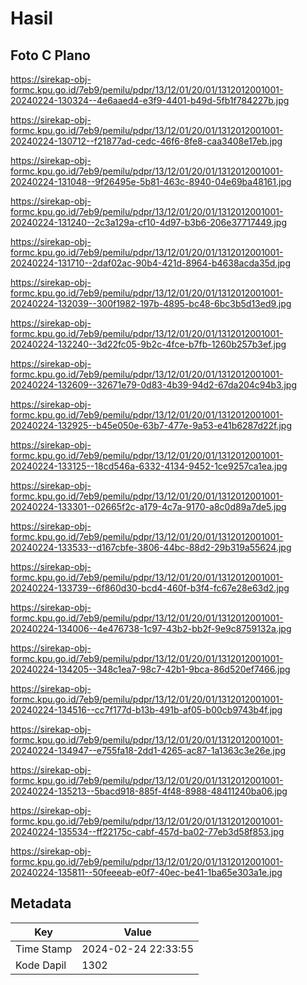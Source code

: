 # Hasil

## Foto C Plano

https://sirekap-obj-formc.kpu.go.id/7eb9/pemilu/pdpr/13/12/01/20/01/1312012001001-20240224-130324--4e6aaed4-e3f9-4401-b49d-5fb1f784227b.jpg

https://sirekap-obj-formc.kpu.go.id/7eb9/pemilu/pdpr/13/12/01/20/01/1312012001001-20240224-130712--f21877ad-cedc-46f6-8fe8-caa3408e17eb.jpg

https://sirekap-obj-formc.kpu.go.id/7eb9/pemilu/pdpr/13/12/01/20/01/1312012001001-20240224-131048--9f26495e-5b81-463c-8940-04e69ba48161.jpg

https://sirekap-obj-formc.kpu.go.id/7eb9/pemilu/pdpr/13/12/01/20/01/1312012001001-20240224-131240--2c3a129a-cf10-4d97-b3b6-206e37717449.jpg

https://sirekap-obj-formc.kpu.go.id/7eb9/pemilu/pdpr/13/12/01/20/01/1312012001001-20240224-131710--2daf02ac-90b4-421d-8964-b4638acda35d.jpg

https://sirekap-obj-formc.kpu.go.id/7eb9/pemilu/pdpr/13/12/01/20/01/1312012001001-20240224-132039--300f1982-197b-4895-bc48-6bc3b5d13ed9.jpg

https://sirekap-obj-formc.kpu.go.id/7eb9/pemilu/pdpr/13/12/01/20/01/1312012001001-20240224-132240--3d22fc05-9b2c-4fce-b7fb-1260b257b3ef.jpg

https://sirekap-obj-formc.kpu.go.id/7eb9/pemilu/pdpr/13/12/01/20/01/1312012001001-20240224-132609--32671e79-0d83-4b39-94d2-67da204c94b3.jpg

https://sirekap-obj-formc.kpu.go.id/7eb9/pemilu/pdpr/13/12/01/20/01/1312012001001-20240224-132925--b45e050e-63b7-477e-9a53-e41b6287d22f.jpg

https://sirekap-obj-formc.kpu.go.id/7eb9/pemilu/pdpr/13/12/01/20/01/1312012001001-20240224-133125--18cd546a-6332-4134-9452-1ce9257ca1ea.jpg

https://sirekap-obj-formc.kpu.go.id/7eb9/pemilu/pdpr/13/12/01/20/01/1312012001001-20240224-133301--02665f2c-a179-4c7a-9170-a8c0d89a7de5.jpg

https://sirekap-obj-formc.kpu.go.id/7eb9/pemilu/pdpr/13/12/01/20/01/1312012001001-20240224-133533--d167cbfe-3806-44bc-88d2-29b319a55624.jpg

https://sirekap-obj-formc.kpu.go.id/7eb9/pemilu/pdpr/13/12/01/20/01/1312012001001-20240224-133739--6f860d30-bcd4-460f-b3f4-fc67e28e63d2.jpg

https://sirekap-obj-formc.kpu.go.id/7eb9/pemilu/pdpr/13/12/01/20/01/1312012001001-20240224-134006--4e476738-1c97-43b2-bb2f-9e9c8759132a.jpg

https://sirekap-obj-formc.kpu.go.id/7eb9/pemilu/pdpr/13/12/01/20/01/1312012001001-20240224-134205--348c1ea7-98c7-42b1-9bca-86d520ef7466.jpg

https://sirekap-obj-formc.kpu.go.id/7eb9/pemilu/pdpr/13/12/01/20/01/1312012001001-20240224-134516--cc7f177d-b13b-491b-af05-b00cb9743b4f.jpg

https://sirekap-obj-formc.kpu.go.id/7eb9/pemilu/pdpr/13/12/01/20/01/1312012001001-20240224-134947--e755fa18-2dd1-4265-ac87-1a1363c3e26e.jpg

https://sirekap-obj-formc.kpu.go.id/7eb9/pemilu/pdpr/13/12/01/20/01/1312012001001-20240224-135213--5bacd918-885f-4f48-8988-48411240ba06.jpg

https://sirekap-obj-formc.kpu.go.id/7eb9/pemilu/pdpr/13/12/01/20/01/1312012001001-20240224-135534--ff22175c-cabf-457d-ba02-77eb3d58f853.jpg

https://sirekap-obj-formc.kpu.go.id/7eb9/pemilu/pdpr/13/12/01/20/01/1312012001001-20240224-135811--50feeeab-e0f7-40ec-be41-1ba65e303a1e.jpg


## Metadata

| Key        | Value               |
| ---------- | ------------------- |
| Time Stamp | 2024-02-24 22:33:55 |
| Kode Dapil | 1302                |



